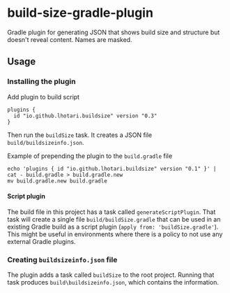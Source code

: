 # build-size-gradle-plugin

Gradle plugin for generating JSON that shows build size and structure but doesn't reveal content. Names are masked.

## Usage

### Installing the plugin

Add plugin to build script
```
plugins {
  id "io.github.lhotari.buildsize" version "0.3"
}
```
Then run the `buildSize` task. It creates a JSON file `build/buildsizeinfo.json`.


Example of prepending the plugin to the `build.gradle` file
```
echo 'plugins { id "io.github.lhotari.buildsize" version "0.1" }' | cat - build.gradle > build.gradle.new
mv build.gradle.new build.gradle
```

#### Script plugin

The build file in this project has a task called `generateScriptPlugin`.
That task will create a single file `build/buildSize.gradle` that can be used in an existing Gradle build as a
script plugin (`apply from: 'buildSize.gradle'`). This might be useful in environments where there is a policy
to not use any external Gradle plugins.


### Creating `buildsizeinfo.json` file

The plugin adds a task called `buildSize` to the root project.
Running that task produces `build\buildsizeinfo.json`, which contains the information.